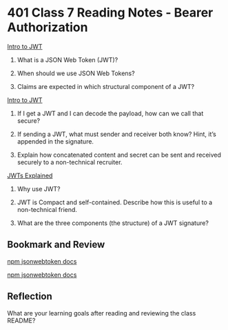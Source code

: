 # 401 Class 7 Reading Notes - Bearer Authorization

[Intro to JWT](https://jwt.io/introduction/)

1. What is a JSON Web Token (JWT)?


2. When should we use JSON Web Tokens?


3. Claims are expected in which structural component of a JWT?

[Intro to JWT](https://stackoverflow.com/questions/27301557/if-you-can-decode-jwt-how-are-they-secure)

1. If I get a JWT and I can decode the payload, how can we call that secure?


2. If sending a JWT, what must sender and receiver both know? Hint, it’s appended in the signature.


3. Explain how concatenated content and secret can be sent and received securely to a non-technical recruiter.

[JWTs Explained](https://www.youtube.com/watch?v=926mknSW9Lo)

1. Why use JWT?


2. JWT is Compact and self-contained. Describe how this is useful to a non-technical friend.


3. What are the three components (the structure) of a JWT signature?

## Bookmark and Review
[npm jsonwebtoken docs](https://www.npmjs.com/package/jsonwebtoken)

[npm jsonwebtoken docs](https://codefellows.github.io/code-401-javascript-guide/curriculum/class-07/)

## Reflection
What are your learning goals after reading and reviewing the class README?
